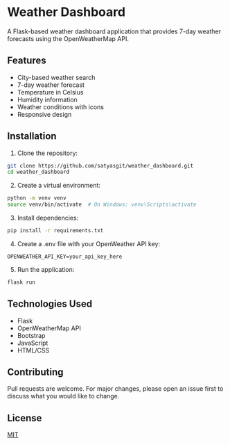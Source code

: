 # Weather Dashboard

A Flask-based weather dashboard application that provides 7-day weather forecasts using the OpenWeatherMap API.

## Features

- City-based weather search
- 7-day weather forecast
- Temperature in Celsius
- Humidity information
- Weather conditions with icons
- Responsive design

## Installation

1. Clone the repository:
```bash
git clone https://github.com/satyasgit/weather_dashboard.git
cd weather_dashboard
```

2. Create a virtual environment:
```bash
python -m venv venv
source venv/bin/activate  # On Windows: venv\Scripts\activate
```

3. Install dependencies:
```bash
pip install -r requirements.txt
```

4. Create a .env file with your OpenWeather API key:
```
OPENWEATHER_API_KEY=your_api_key_here
```

5. Run the application:
```bash
flask run
```

## Technologies Used

- Flask
- OpenWeatherMap API
- Bootstrap
- JavaScript
- HTML/CSS

## Contributing

Pull requests are welcome. For major changes, please open an issue first to discuss what you would like to change.

## License

[MIT](https://choosealicense.com/licenses/mit/)
